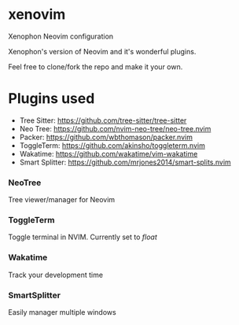 # xenovim
Xenophon Neovim configuration

Xenophon's version of Neovim and it's wonderful plugins.

Feel free to clone/fork the repo and make it your own.

# Plugins used
* Tree Sitter: https://github.com/tree-sitter/tree-sitter
* Neo Tree: https://github.com/nvim-neo-tree/neo-tree.nvim
* Packer: https://github.com/wbthomason/packer.nvim
* ToggleTerm: https://github.com/akinsho/toggleterm.nvim
* Wakatime: https://github.com/wakatime/vim-wakatime
* Smart Splitter: https://github.com/mrjones2014/smart-splits.nvim

### NeoTree
Tree viewer/manager for Neovim

### ToggleTerm
Toggle terminal in NVIM. Currently set to *float*

### Wakatime
Track your development time

### SmartSplitter
Easily manager multiple windows
